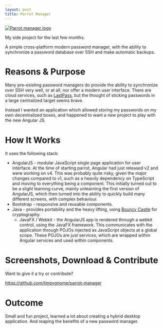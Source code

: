 ```yaml
---
layout: post
title: Parrot Manager
---
```


<a href="/assets/posts/2017-04-19-parrot-manager/parrot-icon.png">
    <img src="/assets/posts/2017-04-19-parrot-manager/parrot-icon.png" alt="Parrot manager logo" class="left" />
</a>

My side project for the last few months.

A simple cross-platform modern password manager, with the ability to synchronize a password database over SSH
and make automatic backups.

# Reasons &amp; Purpose
Many pre-existing password managers do provide the ability to synchronize over SSH very well, or at all, nor offer a
modern user interface. There are cloud services, such as [LastPass](https://www.lastpass.com/), but the thought of sticking passwords in a
large centralized target seems brave.

Instead I wanted an application which allowed storing my passwords on my own decentralized boxes, and happened to
want a new project to play with the new Angular JS.

# How It Works
It uses the following stack:
* AngularJS - modular JavaScript single page application for user interface. At the time of starting parrot, Angular
had just released v2 and were working on v4. This was probably quite risky, given the major changes compared to v1,
such as a heavily dependency on TypeScript and moving to everything being a component. This initially turned out to be
a slight learning curve, mainly unlearning the first version of AngularJS, which then turned into the ability to
quickly build many different screens, with complex behaviour.
* Bootstrap - responsive and reusable components.
* Java - provides portability and the heavy lifting, using [Bouncy Castle](https://www.bouncycastle.org/) for
cryptography.
  * JavaFX / Webkit - the AngularJS app is rendered through a webkit control, using the JavaFX framework. This
  communicates with the application through POJOs injected as JavaScript objects at a global scope. These POJOs are
  just services, which are wrapped within Angular services and used within components.

# Screenshots, Download &amp; Contribute
Want to give it a try or contribute?

<https://github.com/limpygnome/parrot-manager>

# Outcome
Small and fun project, learned a lot about creating a hybrid desktop application. And reaping the benefits of a
new password manager.
